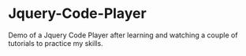 # Jquery-Code-Player
Demo of a Jquery Code Player after learning and watching a couple of tutorials to practice my skills.

